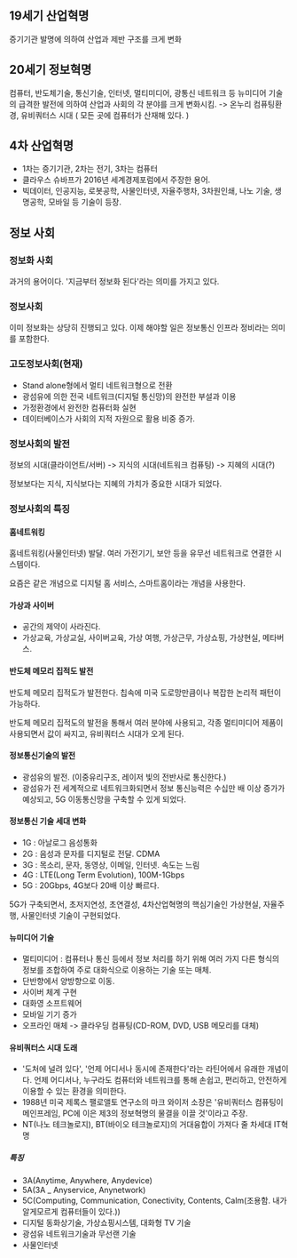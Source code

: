 ## 19세기 산업혁명

증기기관 발명에 의하여 산업과 제반 구조를 크게 변화

## 20세기 정보혁명

컴퓨터, 반도체기술, 통신기술, 인터넷, 멀티미디어, 광통신 네트워크 등 뉴미디어 기술의 급격한 발전에 의하여 산업과 사회의 각 분야를 크게 변화시킴.
-> 온누리 컴퓨팅환경, 유비쿼터스 시대 ( 모든 곳에 컴퓨터가 산재해 있다. )

## 4차 산업혁명

- 1차는 증기기관, 2차는 전기, 3차는 컴퓨터
- 클라우스 슈바프가 2016년 세계경제포럼에서 주장한 용어.
- 빅데이터, 인공지능, 로봇공학, 사물인터넷, 자율주행차, 3차원인쇄, 나노 기술, 생명공학, 모바일 등 기술이 등장.

## 정보 사회

### 정보화 사회

과거의 용어이다. '지금부터 정보화 된다'라는 의미를 가지고 있다.

### 정보사회

이미 정보화는 상당히 진행되고 있다. 이제 해야할 일은 정보통신 인프라 정비라는 의미를 포함한다.

### 고도정보사회(현재)

- Stand alone형에서 멀티 네트워크형으로 전환
- 광섬유에 의한 전국 네트워크(디지털 통신망)의 완전한 부설과 이용
- 가정환경에서 완전한 컴퓨터화 실현
- 데이터베이스가 사회의 지적 자원으로 활용 비중 증가.

### 정보사회의 발전

정보의 시대(클라이언트/서버) -> 지식의 시대(네트워크 컴퓨팅) -> 지혜의 시대(?)

정보보다는 지식, 지식보다는 지혜의 가치가 중요한 시대가 되었다.

### 정보사회의 특징

#### 홈네트워킹

홈네트워킹(사물인터넷) 발달. 여러 가전기기, 보안 등을 유무선 네트워크로 연결한 시스템이다.

요즘은 같은 개념으로 디지털 홈 서비스, 스마트홈이라는 개념을 사용한다.

#### 가상과 사이버

- 공간의 제약이 사라진다. 
- 가상교육, 가상교실, 사이버교육, 가상 여행, 가상근무, 가상쇼핑, 가상현실, 메타버스.

#### 반도체 메모리 집적도 발전

반도체 메모리 집적도가 발전한다. 칩속에 미국 도로망만큼이나 복잡한 논리적 패턴이 가능하다.

반도체 메모리 집적도의 발전을 통해서 여러 분야에 사용되고, 각종 멀티미디어 제품이 사용되면서 값이 싸지고, 유비쿼터스 시대가 오게 된다.

#### 정보통신기술의 발전

- 광섬유의 발전. (이중유리구조, 레이저 빛의 전반사로 통신한다.)
- 광섬유가 전 세계적으로 네트워크화되면서 정보 통신능력은 수십만 배 이상 증가가 예상되고, 5G 이동통신망을 구축할 수 있게 되었다.

#### 정보통신 기술 세대 변화

- 1G : 아날로그 음성통화
- 2G : 음성과 문자를 디지털로 전달. CDMA
- 3G : 목소리, 문자, 동영상, 이메일, 인터넷. 속도는 느림
- 4G : LTE(Long Term Evolution), 100M-1Gbps
- 5G : 20Gbps, 4G보다 20배 이상 빠르다.

5G가 구축되면서, 초저지연성, 초연결성, 4차산업혁명의 핵심기술인 가상현실, 자율주행, 사물인터넷 기술이 구현되었다.

#### 뉴미디어 기술

- 멀티미디어 : 컴퓨터나 통신 등에서 정보 처리를 하기 위해 여러 가지 다른 형식의 정보를 조합하여 주로 대화식으로 이용하는 기술 또는 매체.
- 단반향에서 양방향으로 이동.
- 사이버 체계 구현
- 대화영 소프트웨어
- 모바일 기기 증가
- 오프라인 매체 -> 클라우딩 컴퓨팅(CD-ROM, DVD, USB 메모리를 대체)

#### 유비쿼터스 시대 도래

- '도처에 널려 있다', '언제 어디서나 동시에 존재한다'라는 라틴어에서 유래한 개념이다. 언제 어디서나, 누구라도 컴퓨터와 네트워크를 통해 손쉽고, 편리하고, 안전하게 이용할 수 있는 환경을 의미한다.
- 1988년 미국 제록스 팰로앨토 연구소의 마크 와이저 소장은 '유비쿼터스 컴퓨팅이 메인프레임, PC에 이은 제3의 정보혁명의 물결을 이끌 것'이라고 주장.
- NT(나노 테크놀로지), BT(바이오 테크놀로지)의 거대융합이 가져다 줄 차세대 IT혁명

##### 특징

- 3A(Anytime, Anywhere, Anydevice)
- 5A(3A _ Anyservice, Anynetwork)
- 5C(Computing, Communication, Conectivity, Contents, Calm(조용함. 내가 알게모르게 컴퓨터들이 있다.))
- 디지털 동화상기술, 가상쇼핑시스템, 대화형 TV 기술
- 광섬유 네트워크기술과 무선랜 기술
- 사물인터넷